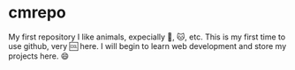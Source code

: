 # cmrepo
My first repository
I like animals, expecially :dog:, :cat:, etc. This is my first time to use github, very :cool: here. I will begin to learn web development and store my projects here. :smile:
